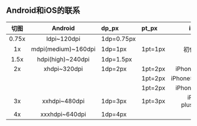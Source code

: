 ## Android和iOS的联系



| 切图  |       Android       | dp_px      | pt_px   |       iphone        | 切图 |
| :---: | :-----------------: | :--------- | :------ | :-----------------: | :--: |
| 0.75x |     ldpi~120dpi     | 1dp=0.75px |         |                     |      |
|  1x   | mdpi(medium)~160dpi | 1dp=1px    | 1pt=1px |     初代iPhone      | @1x  |
| 1.5x  |  hdpi(high)~240dpi  | 1dp=1.5px  |         |                     |      |
|  2x   |    xhdpi~320dpi     | 1dp=2px    | 1pt=2px |   iPhone4~326ppi    | @2x  |
|       |                     |            | 1pt=2px |  iPhone5/5s~326ppi  | @2x  |
|       |                     |            | 1pt=2px |   iPhone6~326ppi    | @2x  |
|  3x   |    xxhdpi~480dpi    | 1dp=3px    | 1pt=3px | iPhone6 plus~401ppi | @3x  |
|  4x   |   xxxhdpi~640dpi    | 1dp=4px    |         |                     |      |

